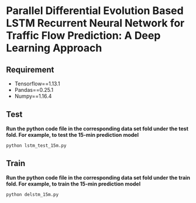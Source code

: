 # Parallel Differential Evolution Based LSTM Recurrent Neural Network for Traffic Flow Prediction: A Deep Learning Approach
## Requirement
- Tensorflow==1.13.1
- Pandas==0.25.1
- Numpy==1.16.4
## Test
**Run the python code file in the corresponding data set fold under the test fold. For example, to test the 15-min prediction model**
```
python lstm_test_15m.py
```
## Train
**Run the python code file in the corresponding data set fold under the train fold. For example, to train the 15-min prediction model**
```
python delstm_15m.py
```

